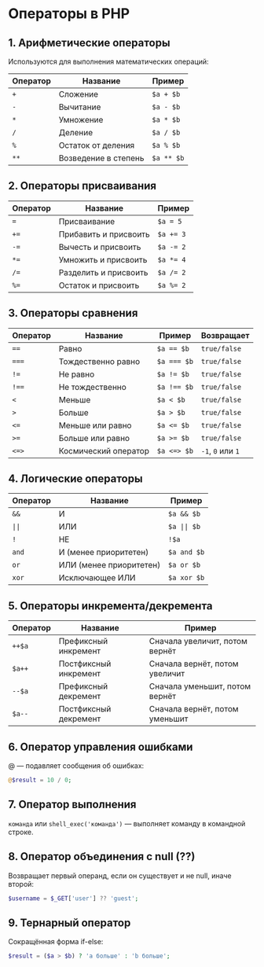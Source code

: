 # Операторы в PHP
## 1. Арифметические операторы
Используются для выполнения математических операций:

| Оператор | Название             | Пример     |
|----------|----------------------|------------|
| `+`      | Сложение             | `$a + $b`  |
| `-`      | Вычитание            | `$a - $b`  |
| `*`      | Умножение            | `$a * $b`  |
| `/`      | Деление              | `$a / $b`  |
| `%`      | Остаток от деления   | `$a % $b`  |
| `**`     | Возведение в степень | `$a ** $b` |

## 2. Операторы присваивания

| Оператор | Название                | Пример     |
|----------|--------------------------|------------|
| `=`      | Присваивание             | `$a = 5`   |
| `+=`     | Прибавить и присвоить    | `$a += 3`  |
| `-=`     | Вычесть и присвоить      | `$a -= 2`  |
| `*=`     | Умножить и присвоить     | `$a *= 4`  |
| `/=`     | Разделить и присвоить    | `$a /= 2`  |
| `%=`     | Остаток и присвоить      | `$a %= 2`  |

## 3. Операторы сравнения

| Оператор | Название               | Пример        | Возвращает     |
|----------|------------------------|---------------|----------------|
| `==`     | Равно                  | `$a == $b`    | `true/false`   |
| `===`    | Тождественно равно     | `$a === $b`   | `true/false`   |
| `!=`     | Не равно               | `$a != $b`    | `true/false`   |
| `!==`    | Не тождественно        | `$a !== $b`   | `true/false`   |
| `<`      | Меньше                 | `$a < $b`     | `true/false`   |
| `>`      | Больше                 | `$a > $b`     | `true/false`   |
| `<=`     | Меньше или равно       | `$a <= $b`    | `true/false`   |
| `>=`     | Больше или равно       | `$a >= $b`    | `true/false`   |
| `<=>`    | Космический оператор   | `$a <=> $b`   | `-1`, `0` или `1` |

## 4. Логические операторы

| Оператор | Название                 | Пример        |
|----------|--------------------------|---------------|
| `&&`     | И                        | `$a && $b`    |
| `\|\|`     | ИЛИ                      | `$a \|\| $b`    |
| `!`      | НЕ                       | `!$a`         |
| `and`    | И (менее приоритетен)    | `$a and $b`   |
| `or`     | ИЛИ (менее приоритетен)  | `$a or $b`    |
| `xor`    | Исключающее ИЛИ          | `$a xor $b`   |

## 5. Операторы инкремента/декремента

| Оператор | Название               | Пример                                |
|----------|------------------------|----------------------------------------|
| `++$a`   | Префиксный инкремент   | Сначала увеличит, потом вернёт         |
| `$a++`   | Постфиксный инкремент  | Сначала вернёт, потом увеличит         |
| `--$a`   | Префиксный декремент   | Сначала уменьшит, потом вернёт         |
| `$a--`   | Постфиксный декремент  | Сначала вернёт, потом уменьшит         |

## 6. Оператор управления ошибками
@ — подавляет сообщения об ошибках:
```php
@$result = 10 / 0;
```

## 7. Оператор выполнения
`команда` или `shell_exec('команда')` — выполняет команду в командной строке.

## 8. Оператор объединения с null (??)
Возвращает первый операнд, если он существует и не null, иначе второй:
```php
$username = $_GET['user'] ?? 'guest';
```

## 9. Тернарный оператор
Сокращённая форма if-else:
```php
$result = ($a > $b) ? 'a больше' : 'b больше';
```
